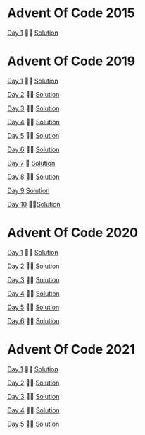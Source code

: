 # Advent Of Code 2015

[Day 1](https://adventofcode.com/2015/day/1) &#127775;&#127775; [Solution](2015/day1/Program.cs)

# Advent Of Code 2019

[Day 1](https://adventofcode.com/2019/day/1) &#127775;&#127775; [Solution](2019/day1/Program.cs)

[Day 2](https://adventofcode.com/2019/day/2) &#127775;&#127775; [Solution](2019/day2/Program.cs)

[Day 3](https://adventofcode.com/2019/day/3) &#127775;&#127775; [Solution](2019/day3/Program.cs)

[Day 4](https://adventofcode.com/2019/day/4) &#127775;&#127775; [Solution](2019/day4/Program.cs)

[Day 5](https://adventofcode.com/2019/day/5) &#127775;&#127775; [Solution](2019/day5/Program.cs)

[Day 6](https://adventofcode.com/2019/day/6) &#127775;&#127775; [Solution](2019/day6/Program.cs)

[Day 7](https://adventofcode.com/2019/day/7) &#127775; [Solution](2019/day7/Program.cs)

[Day 8](https://adventofcode.com/2019/day/8) &#127775;&#127775; [Solution](2019/day8/Program.cs)

[Day 9](https://adventofcode.com/2019/day/9) [Solution](#)

[Day 10](https://adventofcode.com/2019/day/10) &#127775;&#127775;[Solution](2019/day10/Program.cs)


# Advent Of Code 2020

[Day 1](https://adventofcode.com/2020/day/1) &#127775;&#127775; [Solution](2020/day1/Program.cs)

[Day 2](https://adventofcode.com/2020/day/2) &#127775;&#127775; [Solution](2020/day2/Program.cs)

[Day 3](https://adventofcode.com/2020/day/3) &#127775;&#127775; [Solution](2020/day3/Program.cs)

[Day 4](https://adventofcode.com/2020/day/4) &#127775;&#127775; [Solution](2020/day4/Program.cs)

[Day 5](https://adventofcode.com/2020/day/5) &#127775;&#127775; [Solution](2020/day5/Program.cs)

[Day 6](https://adventofcode.com/2020/day/6) &#127775;&#127775; [Solution](2020/day6/Program.cs)


# Advent Of Code 2021

[Day 1](https://adventofcode.com/2021/day/1) &#127775;&#127775; [Solution](2021/day1/Program.cs)

[Day 2](https://adventofcode.com/2021/day/2) &#127775;&#127775; [Solution](2021/day2/Program.cs)

[Day 3](https://adventofcode.com/2021/day/3) &#127775;&#127775; [Solution](2021/day3/Program.cs)

[Day 4](https://adventofcode.com/2021/day/4) &#127775;&#127775; [Solution](2021/day4/Program.cs)

[Day 5](https://adventofcode.com/2021/day/5) &#127775;&#127775; [Solution](2021/day5/Program.cs)